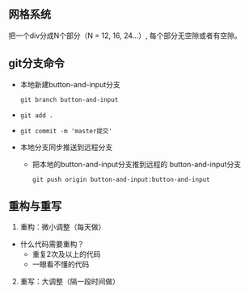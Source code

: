 ## 网格系统
把一个div分成N个部分（N = 12, 16, 24...）, 每个部分无空隙或者有空隙。

## git分支命令
- 本地新建button-and-input分支

    ```git branch button-and-input```
-  ```git add .```
- ```git commit -m 'master提交'```
-  本地分支同步推送到远程分支
    - 把本地的button-and-input分支推到远程的 
    button-and-input分支

        ```git push origin button-and-input:button-and-input```

## 重构与重写
1. 重构：微小调整（每天做）
- 什么代码需要重构？
    - 重复2次及以上的代码
    - 一眼看不懂的代码
    
2. 重写：大调整（隔一段时间做）






